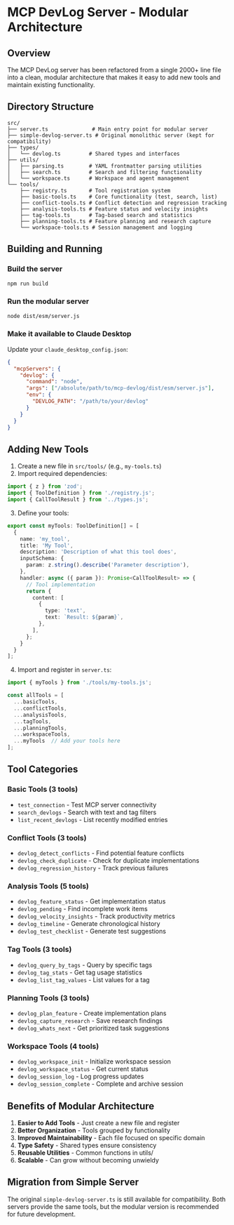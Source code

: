 # MCP DevLog Server - Modular Architecture

## Overview

The MCP DevLog server has been refactored from a single 2000+ line file into a clean, modular architecture that makes it easy to add new tools and maintain existing functionality.

## Directory Structure

```
src/
├── server.ts              # Main entry point for modular server
├── simple-devlog-server.ts # Original monolithic server (kept for compatibility)
├── types/
│   └── devlog.ts         # Shared types and interfaces
├── utils/
│   ├── parsing.ts        # YAML frontmatter parsing utilities
│   ├── search.ts         # Search and filtering functionality
│   └── workspace.ts      # Workspace and agent management
└── tools/
    ├── registry.ts       # Tool registration system
    ├── basic-tools.ts    # Core functionality (test, search, list)
    ├── conflict-tools.ts # Conflict detection and regression tracking
    ├── analysis-tools.ts # Feature status and velocity insights
    ├── tag-tools.ts      # Tag-based search and statistics
    ├── planning-tools.ts # Feature planning and research capture
    └── workspace-tools.ts # Session management and logging
```

## Building and Running

### Build the server
```bash
npm run build
```

### Run the modular server
```bash
node dist/esm/server.js
```

### Make it available to Claude Desktop
Update your `claude_desktop_config.json`:
```json
{
  "mcpServers": {
    "devlog": {
      "command": "node",
      "args": ["/absolute/path/to/mcp-devlog/dist/esm/server.js"],
      "env": {
        "DEVLOG_PATH": "/path/to/your/devlog"
      }
    }
  }
}
```

## Adding New Tools

1. Create a new file in `src/tools/` (e.g., `my-tools.ts`)
2. Import required dependencies:
```typescript
import { z } from 'zod';
import { ToolDefinition } from './registry.js';
import { CallToolResult } from '../types.js';
```

3. Define your tools:
```typescript
export const myTools: ToolDefinition[] = [
  {
    name: 'my_tool',
    title: 'My Tool',
    description: 'Description of what this tool does',
    inputSchema: {
      param: z.string().describe('Parameter description'),
    },
    handler: async ({ param }): Promise<CallToolResult> => {
      // Tool implementation
      return {
        content: [
          {
            type: 'text',
            text: `Result: ${param}`,
          },
        ],
      };
    }
  }
];
```

4. Import and register in `server.ts`:
```typescript
import { myTools } from './tools/my-tools.js';

const allTools = [
  ...basicTools,
  ...conflictTools,
  ...analysisTools,
  ...tagTools,
  ...planningTools,
  ...workspaceTools,
  ...myTools  // Add your tools here
];
```

## Tool Categories

### Basic Tools (3 tools)
- `test_connection` - Test MCP server connectivity
- `search_devlogs` - Search with text and tag filters
- `list_recent_devlogs` - List recently modified entries

### Conflict Tools (3 tools)
- `devlog_detect_conflicts` - Find potential feature conflicts
- `devlog_check_duplicate` - Check for duplicate implementations
- `devlog_regression_history` - Track previous failures

### Analysis Tools (5 tools)
- `devlog_feature_status` - Get implementation status
- `devlog_pending` - Find incomplete work items
- `devlog_velocity_insights` - Track productivity metrics
- `devlog_timeline` - Generate chronological history
- `devlog_test_checklist` - Generate test suggestions

### Tag Tools (3 tools)
- `devlog_query_by_tags` - Query by specific tags
- `devlog_tag_stats` - Get tag usage statistics
- `devlog_list_tag_values` - List values for a tag

### Planning Tools (3 tools)
- `devlog_plan_feature` - Create implementation plans
- `devlog_capture_research` - Save research findings
- `devlog_whats_next` - Get prioritized task suggestions

### Workspace Tools (4 tools)
- `devlog_workspace_init` - Initialize workspace session
- `devlog_workspace_status` - Get current status
- `devlog_session_log` - Log progress updates
- `devlog_session_complete` - Complete and archive session

## Benefits of Modular Architecture

1. **Easier to Add Tools** - Just create a new file and register
2. **Better Organization** - Tools grouped by functionality
3. **Improved Maintainability** - Each file focused on specific domain
4. **Type Safety** - Shared types ensure consistency
5. **Reusable Utilities** - Common functions in utils/
6. **Scalable** - Can grow without becoming unwieldy

## Migration from Simple Server

The original `simple-devlog-server.ts` is still available for compatibility. Both servers provide the same tools, but the modular version is recommended for future development.